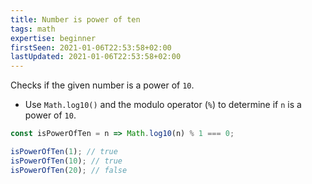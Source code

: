 ```yaml
---
title: Number is power of ten
tags: math
expertise: beginner
firstSeen: 2021-01-06T22:53:58+02:00
lastUpdated: 2021-01-06T22:53:58+02:00
---
```


Checks if the given number is a power of `10`.

- Use `Math.log10()` and the modulo operator (`%`) to determine if `n` is a power of `10`.

```js
const isPowerOfTen = n => Math.log10(n) % 1 === 0;
```

```js
isPowerOfTen(1); // true
isPowerOfTen(10); // true
isPowerOfTen(20); // false
```

